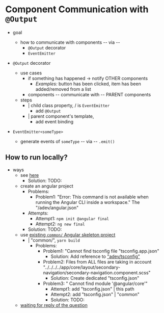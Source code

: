 # Component Communication with `@Output`

* goal
  * how to communicate with components -- via --
    * `@Output` decorator
    * `EventEmitter`  

* `@Output` decorator
  * use cases
    * if something has happened -> notify OTHER components
      * _Examples:_ button has been clicked, item has been added/removed from a list
    * components -- communicate with -- PARENT components
  * steps
    * | child class property, / is `EventEmitter` 
      * add `@Output`
    * | parent component's template,
      * add event binding

* `EventEmitter<someType>`
  * generate events of `someType` -- via -- `.emit()`

## How to run locally?

* ways
  * see [here](/adev/README.md#how-to-generate-a-specific-example-project-locally)
    * Solution: TODO:
  * create an angular project
    * Problems:
      * Problem1: "Error: This command is not available when running the Angular CLI inside a workspace." The "/adev/angular.json"
    * Attempts:
      * Attempt1: `npm init @angular final`
      * Attempt2: `ng new final`
    * Solution: TODO:
  * use [existing `common/` Angular skeleton project](../../common)
    * | "common/", `yarn build`
      * Problems:
        * Problem1: "Cannot find tsconfig file "tsconfig.app.json"
          * Solution: Add reference to ["adev/tsconfig"](/adev/tsconfig.app.json)
        * Problem2: Files from ALL files are taking in account "../../../../app/core/layout/secondary-navigation/secondary-navigation.component.scss"
          * Solution: Create dedicated "tsconfig.json"
        * Problem3: " Cannot find module '@angular/core'"
          * Attempt1: add "tsconfig.json" | this path
          * Attempt2: add "tsconfig.json" | "common"
          * Solution: TODO:
  * [waiting for reply of the question](https://discord.com/channels/748677963142135818/762717176142495814/1330602931694866483)
